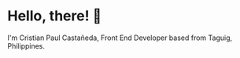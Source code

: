 # Hello, there! 🐒

I'm Cristian Paul Castañeda, Front End Developer based from Taguig, Philippines.
